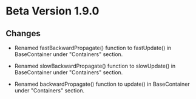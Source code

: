 # Beta Version 1.9.0

## Changes

* Renamed fastBackwardPropagate() function to fastUpdate() in BaseContainer under "Containers" section.

* Renamed slowBackwardPropagate() function to slowUpdate() in BaseContainer under "Containers" section.

* Renamed backwardPropagate() function to update() in BaseContainer under "Containers" section.